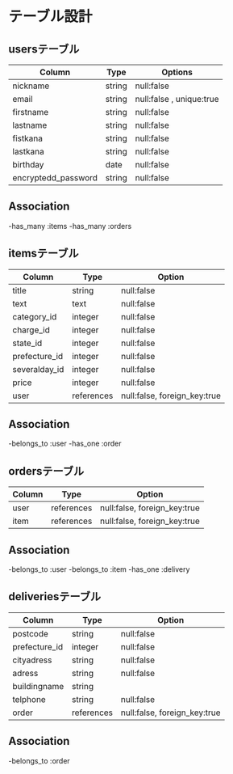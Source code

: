 # テーブル設計

## usersテーブル

| Column              | Type              | Options                  |
| ------------------- | ----------------- | ------------------------ |
| nickname            | string            | null:false               |
| email               | string            | null:false , unique:true |
| firstname           | string            | null:false               |
| lastname            | string            | null:false               |
| fistkana            | string            | null:false               |
| lastkana            | string            | null:false               |
| birthday            | date              | null:false               |
| encryptedd_password | string            | null:false               |

## Association

-has_many :items
-has_many :orders

## itemsテーブル

| Column             | Type              | Option                       |
| ------------------ | ----------------- | ---------------------------- |
| title              | string            | null:false                   |
| text               | text              | null:false                   |
| category_id        | integer           | null:false                   |
| charge_id          | integer           | null:false                   |
| state_id           | integer           | null:false                   |
| prefecture_id      | integer           | null:false                   |
| severalday_id      | integer           | null:false                   |
| price              | integer           | null:false                   |
| user               | references        | null:false, foreign_key:true |

## Association

-belongs_to :user
-has_one :order

## ordersテーブル

| Column             | Type              | Option                       |
| ------------------ | ----------------- | ---------------------------- |
| user               | references        | null:false, foreign_key:true |
| item               | references        | null:false, foreign_key:true |

## Association

-belongs_to :user
-belongs_to :item
-has_one :delivery

## deliveriesテーブル

| Column             | Type              | Option                       |
| ------------------ | ----------------- | ---------------------------- |
| postcode           | string            | null:false                   |
| prefecture_id      | integer           | null:false                   |
| cityadress         | string            | null:false                   |
| adress             | string            | null:false                   |
| buildingname       | string            |                              |
| telphone           | string            | null:false                   |
| order              | references        | null:false, foreign_key:true |

## Association

-belongs_to :order